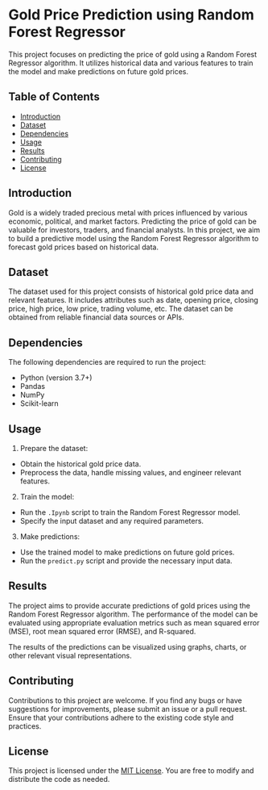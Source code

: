 # Gold Price Prediction using Random Forest Regressor

This project focuses on predicting the price of gold using a Random Forest Regressor algorithm. It utilizes historical data and various features to train the model and make predictions on future gold prices.

## Table of Contents

- [Introduction](#introduction)
- [Dataset](#dataset)
- [Dependencies](#dependencies)
- [Usage](#usage)
- [Results](#results)
- [Contributing](#contributing)
- [License](#license)

## Introduction

Gold is a widely traded precious metal with prices influenced by various economic, political, and market factors. Predicting the price of gold can be valuable for investors, traders, and financial analysts. In this project, we aim to build a predictive model using the Random Forest Regressor algorithm to forecast gold prices based on historical data.

## Dataset

The dataset used for this project consists of historical gold price data and relevant features. It includes attributes such as date, opening price, closing price, high price, low price, trading volume, etc. The dataset can be obtained from reliable financial data sources or APIs.

## Dependencies

The following dependencies are required to run the project:

- Python (version 3.7+)
- Pandas
- NumPy
- Scikit-learn

## Usage

1. Prepare the dataset:

- Obtain the historical gold price data.
- Preprocess the data, handle missing values, and engineer relevant features.

2. Train the model:

- Run the `.Ipynb` script to train the Random Forest Regressor model.
- Specify the input dataset and any required parameters.

3. Make predictions:

- Use the trained model to make predictions on future gold prices.
- Run the `predict.py` script and provide the necessary input data.

## Results

The project aims to provide accurate predictions of gold prices using the Random Forest Regressor algorithm. The performance of the model can be evaluated using appropriate evaluation metrics such as mean squared error (MSE), root mean squared error (RMSE), and R-squared.

The results of the predictions can be visualized using graphs, charts, or other relevant visual representations.

## Contributing

Contributions to this project are welcome. If you find any bugs or have suggestions for improvements, please submit an issue or a pull request. Ensure that your contributions adhere to the existing code style and practices.

## License

This project is licensed under the [MIT License](LICENSE). You are free to modify and distribute the code as needed.

